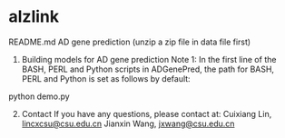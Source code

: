 # alzlink
README.md
AD gene prediction
(unzip a zip file in data file first)

1. Building models for AD gene prediction
Note 1: In the first line of the BASH, PERL and Python scripts in ADGenePred, the path for BASH, PERL and Python is set as follows by default:

python demo.py

2. Contact
If you have any questions, please contact at:
Cuixiang Lin, lincxcsu@csu.edu.cn
Jianxin Wang, jxwang@csu.edu.cn

